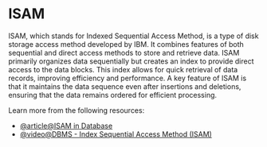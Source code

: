 # ISAM

ISAM, which stands for Indexed Sequential Access Method, is a type of disk storage access method developed by IBM. It combines features of both sequential and direct access methods to store and retrieve data. ISAM primarily organizes data sequentially but creates an index to provide direct access to the data blocks. This index allows for quick retrieval of data records, improving efficiency and performance. A key feature of ISAM is that it maintains the data sequence even after insertions and deletions, ensuring that the data remains ordered for efficient processing.

Learn more from the following resources:

- [@article@ISAM in Database](https://www.geeksforgeeks.org/isam-in-database/)
- [@video@DBMS - Index Sequential Access Method (ISAM)](https://www.youtube.com/watch?v=EiW1VVPor10)
